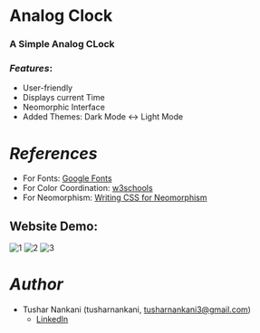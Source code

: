 # Analog Clock

### A Simple Analog CLock


### *Features*:
* User-friendly
* Displays current Time
* Neomorphic Interface 
* Added Themes: Dark Mode <-> Light Mode


# *References*
* For Fonts: [Google Fonts](https://fonts.googleapis.com/css2?family=Work+Sans:wght@300&display=swap)
* For Color Coordination: [w3schools](https://www.w3schools.com/colors/colors_mixer.asp?colorbottom=000000&colortop=FFFFFF)
* For Neomorphism: [Writing CSS for Neomorphism](https://www.youtube.com/watch?v=Gv0dy51SYL0)

## Website Demo:
![1](https://user-images.githubusercontent.com/61280281/85862463-6e0a9a00-b7df-11ea-806e-2ebbeda2ab0c.png)
![2](https://user-images.githubusercontent.com/61280281/85862468-6fd45d80-b7df-11ea-8142-435302297a22.png)
![3](https://user-images.githubusercontent.com/61280281/85862470-706cf400-b7df-11ea-8e31-90f2f8ae4a2e.png)





# *Author*
* Tushar Nankani (tusharnankani, tusharnankani3@gmail.com)
   - [LinkedIn](https://www.linkedin.com/in/tusharnankani)
